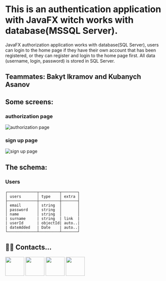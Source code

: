# This is an authentication application with JavaFX witch works with database(MSSQL Server).

JavaFX authorization application works with database(SQL Server), users can login to the home page if they have their own account that has been registered, or they can register and login to the home page first. All data (username, login, password) is stored in SQL Server.

## Teammates: Bakyt Ikramov and Kubanych Asanov

## Some screens:
### authorization page
![authorization page](https://i.imgur.com/EU2VSMq.png)
### sign up page
![sign up page](https://i.imgur.com/1lozgne.png)

## The schema:

### Users
```
┌─────────────┬─────────┬───────┐
│ users       │ type    │ extra │
├─────────────┼─────────┼───────┤
│ email       │ string  │       │
│ password    │ string  │       │
│ name        │ string  │       │
| surname     | string  | link  |
| userId      | objectId| auto..|
| dateAdded   | Date    | auto..|
└─────────────┴─────────┴───────┘
```
## ‍👨‍💻 ‍Contacts...

<a href="https://www.instagram.com/kuba.asanovv/"><img src="https://img.icons8.com/color/48/000000/instagram" width="60"></a>
<a href="https://www.linkedin.com/in/kubanych-asanov-07394b1b4/"><img src="https://img.icons8.com/color/48/000000/linkedin-circled.png" width="60"></a>
<a href="https://www.youtube.com/channel/UCneGkwC2dxnOc10q1Zlc0GQ"><img src="https://img.icons8.com/color/48/000000/youtube-play.png" width="60"></a>
<a href="https://kuba.go.kg/"><img src="https://img.icons8.com/ultraviolet/40/000000/domain.png" width="60"></a>
